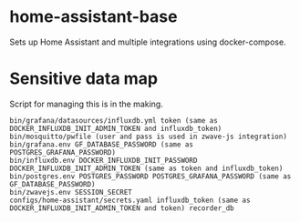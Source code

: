 # home-assistant-base

Sets up Home Assistant and multiple integrations using docker-compose.

# Sensitive data map

Script for managing this is in the making.

```
bin/grafana/datasources/influxdb.yml token (same as DOCKER_INFLUXDB_INIT_ADMIN_TOKEN and influxdb_token)
bin/mosquitto/pwfile (user and pass is used in zwave-js integration)
bin/grafana.env GF_DATABASE_PASSWORD (same as POSTGRES_GRAFANA_PASSWORD)
bin/influxdb.env DOCKER_INFLUXDB_INIT_PASSWORD DOCKER_INFLUXDB_INIT_ADMIN_TOKEN (same as token and influxdb_token)
bin/postgres.env POSTGRES_PASSWORD POSTGRES_GRAFANA_PASSWORD (same as GF_DATABASE_PASSWORD)
bin/zwavejs.env SESSION_SECRET
configs/home-assistant/secrets.yaml influxdb_token (same as DOCKER_INFLUXDB_INIT_ADMIN_TOKEN and token) recorder_db
```